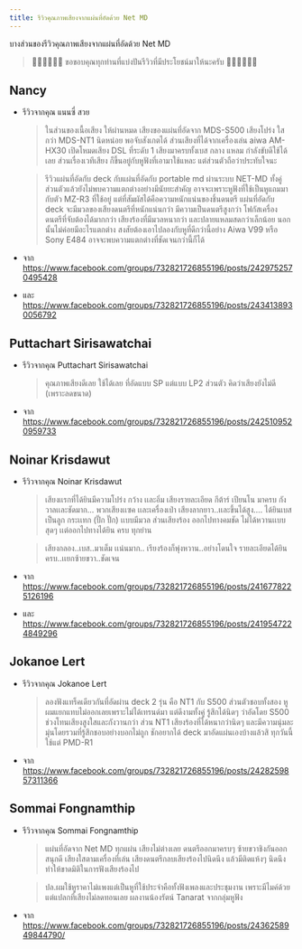 ```yaml
---
title: รีวิวคุณภาพเสียงจากแผ่นที่อัดด้วย Net MD
---
```


บางส่วนของรีวิวคุณภาพเสียงจากแผ่นที่อัดด้วย Net MD

> 🙏🏻🙏🏻🙏🏻 ขอขอบคุณทุกท่านที่แบ่งปันรีวิวที่มีประโยชน์มาให้นะครับ 🙏🏻🙏🏻🙏🏻

## Nancy
- รีวิวจากคุณ แนนซี่ สวย
  > ในส่วนของเนื้อเสียง ให้ผ่านหมด เสียงของแผ่นที่อัดจาก MDS-S500 เสียงโปร่ง ใสกว่า MDS-NT1 นิดหน่อย พอจับสังเกตได้ ส่วนเสียงที่ได้จากเครื่องเล่น aiwa AM-HX30 เปิดโหมดเสียง DSL ที่ระดับ 1 เสียงมาครบทั้งเบส กลาง แหลม กำลังขับดีใช้ได้เลย ส่วนเรื่องเวทีเสียง ก็ขึ้นอยู่กับหูฟังที่เอามาใช้แหละ แต่ส่วนตัวถือว่าประทับใจนะ

  > รีวิวแผ่นที่อัดกับ deck กับแผ่นที่อัดกับ portable md ผ่านระบบ NET-MD ทั้งคู่ ส่วนตัวแล้วยังไม่พบความแตกต่างอย่างมีนัยยะสำคัญ อาจจะเพราะหูฟังที่ใช้เป็นหูแถมมากับตัว MZ-R3 ที่ใช้อยู่ แต่ที่สัมผัสได้คือความหนักแน่นของชิ้นดนตรี แผ่นที่อัดกับ deck จะมีมวลของเสียงดนตรีที่หนักแน่นกว่า มีความเป็นดนตรีสูงกว่า โฟกัสเครื่องดนตรีที่จับต้องได้มากกว่า เสียงร้องที่มีมวลหนากว่า และปลายแหลมสดกว่าเล็กน้อย นอกนั้นไม่ค่อยมีอะไรแตกต่าง สงสัยต้องเอาไปลองกับหูที่ดีกว่านี้อย่าง Aiwa V99 หรือ Sony E484 อาจจะพบความแตกต่างที่ชัดเจนกว่านี้ก็ได้
- จาก https://www.facebook.com/groups/732821726855196/posts/2429752570495428
- และ https://www.facebook.com/groups/732821726855196/posts/2434138930056792


## Puttachart Sirisawatchai
- รีวิวจากคุณ Puttachart Sirisawatchai
  > คุณภาพเสียงดีเลย ใช้ได้เลย ที่อัดแบบ SP แต่แบบ LP2 ส่วนตัว คิดว่าเสียงยังไม่ดี (เพราะลดขนาด)
- จาก https://www.facebook.com/groups/732821726855196/posts/2425109520959733

## Noinar Krisdawut
- รีวิวจากคุณ Noinar Krisdawut
  > เสียงเเรกที่ได้ยินมีความโปร่ง กว้าง เเละอิ่ม
  เสียงรายละเอียด  กีต้าร์ เปียนโน มาครบ กังวาลเเละชัดมาก...
  พวกเสียงเเซค เเละเครื่องเป่า เสียงลากยาว..เเละขึ้นได้สูง....
  ได้ยินเบสเป็นลูก กระเเทก (ปั๊ก ปั๊ก) เเบบมีมวล
  ส่วนเสียงร้อง ออกไปทางคมชัด ไม่ได้หวานเเบบสุดๆ
  เเต่ออกไปทางได้ยิน ครบ ทุกย่าน

  > เสียงกลอง..เบส..มาเต็ม เเน่นมาก..
  เรียงร้องก็พุ่งหวาน..อย่างโดนใจ
  รายละเอียดได้ยินครบ..เเยกซ้ายขวา..ชัดเจน
- จาก https://www.facebook.com/groups/732821726855196/posts/2416778225126196
- และ https://www.facebook.com/groups/732821726855196/posts/2419547224849296

## Jokanoe Lert
- รีวิวจากคุณ Jokanoe Lert
  > ลองฟังแทร็คเดียวกันที่อัดผ่าน deck 2 รุ่น คือ NT1 กับ S500 ส่วนตัวชอบทั้งสอง หูผมแยกแทบไม่ออกเลยเพราะไม่ได้เทรนด์มา แต่ดีงามทั้งคู่ รู้สึกได้นิดๆ ว่าอัดโดย S500 ช่วงโทนเสียงสูงใสและกังวานกว่า ส่วน NT1 เสียงร้องที่ได้หนากว่านิดๆ และมีความนุ่มละมุ่นโดยรวมที่รู้สึกชอบอย่างบอกไม่ถูก ชักอยากได้ deck มาอัดแผ่นเองบ้างแล้วสิ ทุกวันนี้ใช้แต่ PMD-R1
- จาก https://www.facebook.com/groups/732821726855196/posts/2428259857311366

## Sommai Fongnamthip
- รีวิวจากคุณ Sommai Fongnamthip
  > แผ่นที่อัดจาก Net MD ทุกแผ่น เสียงไม่ต่างเลย
  ดนตรีออกมาครบๆ ซ้ายขวาชิงกันออกสนุกดี เสียงใสตามเครื่องที่เล่น
  เสียงดนตรีกลบเสียงร้องไปนิดนึง แล้วมีติดแห้งๆ นิดนึงทำให้ขาดมิติในการฟังเสียงร้องไป

  > ปล.ผมใช้หูราคาไม่แพงแต่เป็นหูที่ใช้ประจำคือทั้งฟังเพลงและประชุมงาน เพราะมีไมค์ด้วยแต่แปลกที่เสียงไม่ลดทอนเลย ผลงานน้องรัตน์
  Tanarat จากกลุ่มหูฟัง
- จาก https://www.facebook.com/groups/732821726855196/posts/2436258949844790/
